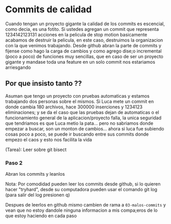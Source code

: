 # Commits de calidad 

Cuando tengan un proyecto gigante la calidad de los commits es escencial, como decia, es una fotito. Si ustedes agregan un commit que representa 1234142123131 acciones en la pelicula de stop motion basicamente acabamos de destruir la pelicula, en este caso, destruimos la organizacion con la que venimos trabajando. Desde github abran la parte de commits y fijense como hago la carga de cambios y como agrego dise;o incremental (poco a poco) de funciones muy sencillas, que en caso de ser un proyecto gigante y mandase toda una feature en un solo commit nos estariamos arriesgando


## Por que insisto tanto ??

Asuman que tengo un proyecto con pruebas automaticas y estamos trabajando dos personas sobre el mismos. Si Luca mete un commit en donde cambia 180 archivos, hace 300000 inserciones y 1234123 eliminaciones; y se da el caso que las pruebas dejan de automaticas o el funcionamiento general de la aplicacion/proyecto falla, la unica seguridad que tendriamos es que Luca metio la pata... pero no sabriamos donde empezar a buscar, son un monton de cambios... ahora si luca fue subiendo cosas poco a poco, se puede ir buscando entre sus commits donde empezo el caos y esto nos facilita la vida 

(Tarea): Leer sobre git bisect 

### Paso 2 

Abran los commits y leanlos 

Nota: Por comodidad pueden leer los commits desde github, si lo quieren hacer "tryhard", desde su computadora pueden usar el comando git log (para salir del log presionen q)

Despues de leerlos en github mismo cambien de rama a `03-malos-commits` y vean que no estoy dandole ninguna informacion a mis compa;eros de lo que estoy haciendo en cada paso 
